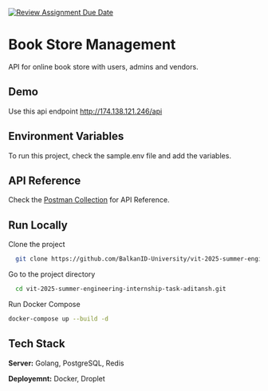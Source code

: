 [![Review Assignment Due Date](https://classroom.github.com/assets/deadline-readme-button-24ddc0f5d75046c5622901739e7c5dd533143b0c8e959d652212380cedb1ea36.svg)](https://classroom.github.com/a/LECuYE4o)

# Book Store Management

API for online book store with users, admins and vendors.

## Demo

Use this api endpoint http://174.138.121.246/api


## Environment Variables

To run this project, check the sample.env file and add the variables.



## API Reference

Check the [Postman Collection](https://documenter.getpostman.com/view/25706513/2s9Y5cuLcC) for API Reference.

## Run Locally

Clone the project

```bash
  git clone https://github.com/BalkanID-University/vit-2025-summer-engineering-internship-task-aditansh.git
```

Go to the project directory

```bash
  cd vit-2025-summer-engineering-internship-task-aditansh.git
```

Run Docker Compose

```bash
docker-compose up --build -d
```


## Tech Stack

**Server:** Golang, PostgreSQL, Redis

**Deployemnt:** Docker, Droplet
